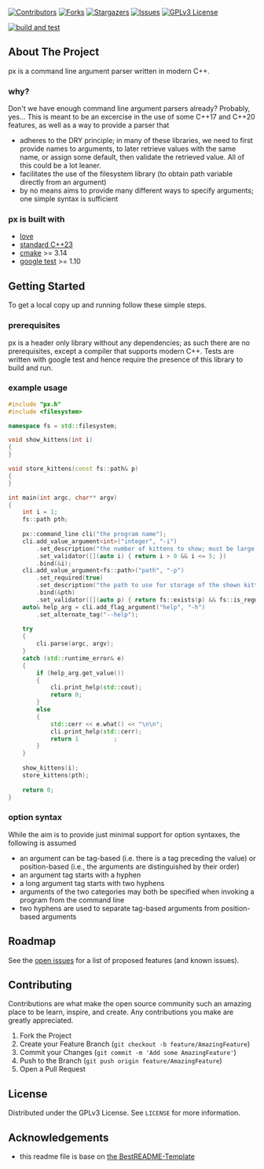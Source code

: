 <!-- PROJECT SHIELDS -->
<!--
*** I'm using markdown "reference style" links for readability.
*** Reference links are enclosed in brackets [ ] instead of parentheses ( ).
*** See the bottom of this document for the declaration of the reference variables
*** for contributors-url, forks-url, etc. This is an optional, concise syntax you may use.
*** https://www.markdownguide.org/basic-syntax/#reference-style-links
-->
[![Contributors][contributors-shield]][contributors-url]
[![Forks][forks-shield]][forks-url]
[![Stargazers][stars-shield]][stars-url]
[![Issues][issues-shield]][issues-url]
[![GPLv3 License][license-shield]][license-url]

[![build and test](https://github.com/sjrdc/px/actions/workflows/cmake.yml/badge.svg)](https://github.com/sjrdc/px/actions/workflows/cmake.yml)

<!-- ABOUT THE PROJECT -->
## About The Project

px is a command line argument parser written in modern C++.
### why?
Don't we have enough command line argument parsers already? Probably, yes...
This is meant to be an excercise in the use of some C++17 and C++20 features, as well as a way to provide a parser that
- adheres to the DRY principle; in many of these libraries, we need to first provide names to arguments, to later retrieve values with the same name, or assign some default, then validate the retrieved value. All of this could be a lot leaner.
- facilitates the use of the filesystem library (to obtain path variable directly from an argument)
- by no means aims to provide many different ways to specify arguments; one simple syntax is sufficient

### px is built with

* [love](https://www.youtube.com/watch?v=f_HmF84G7ZY)
* [standard C++23](https://isocpp.org)
* [cmake](https://cmake.org) >= 3.14
* [google test](https://github.com/google/googletest) >= 1.10

<!-- GETTING STARTED -->
## Getting Started

To get a local copy up and running follow these simple steps.

### prerequisites
px is a header only library without any dependencies; as such there are no prerequisites, except a compiler that supports modern C++.
Tests are written with google test and hence require the presence of this library to build and run.

<!-- USAGE EXAMPLES -->
### example usage
```c++
#include "px.h"
#include <filesystem>

namespace fs = std::filesystem;

void show_kittens(int i)
{
}

void store_kittens(const fs::path& p)
{
}

int main(int argc, char** argv)
{
    int i = 1;
    fs::path pth;
    
    px::command_line cli("the program name");
    cli.add_value_argument<int>("integer", "-i")
        .set_description("the number of kittens to show; must be large than 0 and 5 at most")
        .set_validator([](auto i) { return i > 0 && i <= 5; })
        .bind(&i);
    cli.add_value_argument<fs::path>("path", "-p")
        .set_required(true)
        .set_description("the path to use for storage of the shown kittens (must be an existing file)")
        .bind(&pth)
        .set_validator([](auto p) { return fs::exists(p) && fs::is_regular_file(p); });
    auto& help_arg = cli.add_flag_argument("help", "-h")
        .set_alternate_tag("--help");
    
    try
    {
        cli.parse(argc, argv);
    }
    catch (std::runtime_error& e)
    {
        if (help_arg.get_value())
        {
            cli.print_help(std::cout);
            return 0;
        }
        else
        {
            std::cerr << e.what() << "\n\n";
            cli.print_help(std::cerr);
            return 1          ;        
        }
    }
    
    show_kittens(i);
    store_kittens(pth);
    
    return 0;
}
```
### option syntax
While the aim is to provide just minimal support for option syntaxes, the following is assumed
- an argument can be tag-based (i.e. there is a tag preceding the value) or position-based (i.e., the arguments are distinguished by their order)
- an argument tag starts with a hyphen
- a long argument tag starts with two hyphens
- arguments of the two categories may both be specified when invoking a program from the command line
- two hyphens are used to separate tag-based arguments from position-based arguments 
<!-- ROADMAP -->
## Roadmap

See the [open issues](https://github.com/sjrdc/px/issues) for a list of proposed features (and known issues).

<!-- CONTRIBUTING -->
## Contributing

Contributions are what make the open source community such an amazing place to be learn, inspire, and create. Any contributions you make are greatly appreciated.

1. Fork the Project
2. Create your Feature Branch (`git checkout -b feature/AmazingFeature`)
3. Commit your Changes (`git commit -m 'Add some AmazingFeature'`)
4. Push to the Branch (`git push origin feature/AmazingFeature`)
5. Open a Pull Request

<!-- LICENSE -->
## License

Distributed under the GPLv3 License. See `LICENSE` for more information.

<!-- ACKNOWLEDGEMENTS -->
## Acknowledgements

* this readme file is base on [the BestREADME-Template](https://github.com/othneildrew/Best-README-Template)


<!-- MARKDOWN LINKS & IMAGES -->
<!-- https://www.markdownguide.org/basic-syntax/#reference-style-links -->
[contributors-shield]: https://img.shields.io/github/contributors/sjrdc/px.svg?style=flat-square
[contributors-url]: https://github.com/sjrdc/px/graphs/contributors
[forks-shield]: https://img.shields.io/github/forks/sjrdc/px.svg?style=flat-square
[forks-url]: https://github.com/sjrdc/px/network/members
[stars-shield]: https://img.shields.io/github/stars/sjrdc/px.svg?style=flat-square
[stars-url]: https://github.com/sjrdc/px/stargazers
[issues-shield]: https://img.shields.io/github/issues/sjrdc/px.svg?style=flat-square
[issues-url]: https://github.com/sjrdc/px/issues
[license-shield]: https://img.shields.io/github/license/sjrdc/px.svg?style=flat-square
[license-url]: https://github.com/sjrdc/px/blob/main/LICENSE
